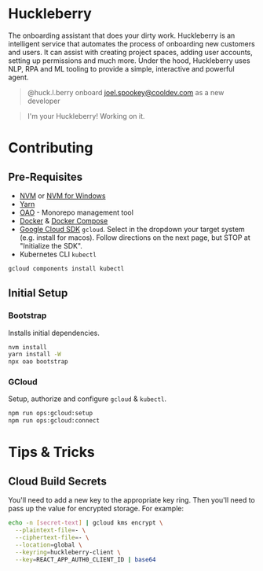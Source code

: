 # Huckleberry
The onboarding assistant that does your dirty work. Huckleberry is an intelligent service that automates the process of onboarding new customers and users. It can assist with creating project spaces, adding user accounts, setting up permissions and much more. Under the hood, Huckleberry uses NLP, RPA and ML tooling to provide a simple, interactive and powerful agent.

> @huck.l.berry onboard joel.spookey@cooldev.com as a new developer

> I'm your Huckleberry! Working on it.

# Contributing

## Pre-Requisites

 * [NVM](https://github.com/creationix/nvm/blob/master/README.md#installation-and-update) or [NVM for Windows](https://github.com/coreybutler/nvm-windows/releases/latest)
 * [Yarn](https://yarnpkg.com/lang/en/docs/install)
 * [OAO](https://github.com/guigrpa/oao) - Monorepo management tool
 * [Docker](https://hub.docker.com/search/?q=Docker%20Desktop&type=edition&offering=community) & [Docker Compose](https://docs.docker.com/compose/install/)
 * [Google Cloud SDK](https://cloud.google.com/sdk) `gcloud`. Select in the dropdown your target system (e.g. install for macos). Follow directions on the next page, but STOP at "Initialize the SDK".
 * Kubernetes CLI `kubectl`
```bash
gcloud components install kubectl
```

## Initial Setup

### Bootstrap
Installs initial dependencies.

```bash
nvm install
yarn install -W
npx oao bootstrap
```

### GCloud
Setup, authorize and configure `gcloud` & `kubectl`.

```bash
npm run ops:gcloud:setup
npm run ops:gcloud:connect
```

# Tips & Tricks

## Cloud Build Secrets
You'll need to add a new key to the appropriate key ring. Then you'll need to pass up the value for encrypted storage. For example:

```bash
echo -n [secret-text] | gcloud kms encrypt \
  --plaintext-file=- \
  --ciphertext-file=- \
  --location=global \
  --keyring=huckleberry-client \
  --key=REACT_APP_AUTH0_CLIENT_ID | base64
```
